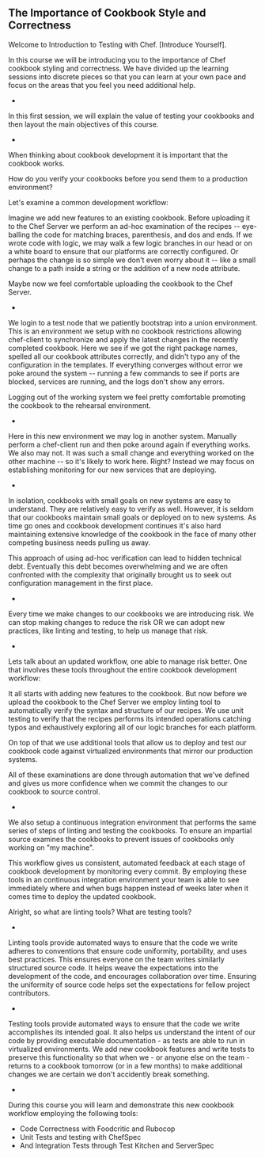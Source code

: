 ## The Importance of Cookbook Style and Correctness

Welcome to Introduction to Testing with Chef. [Introduce Yourself]. 

In this course we will be introducing you to the importance of Chef cookbook styling and correctness. We have divided up the learning sessions into discrete pieces so that you can learn at your own pace and focus on the areas that you feel you need additional help.

-

In this first session, we will explain the value of testing your cookbooks and then layout the main objectives of this course.

-

When thinking about cookbook development it is important that the cookbook works.

How do you verify your cookbooks before you send them to a production environment?

Let's examine a common development workflow:

Imagine we add new features to an existing cookbook. Before uploading it to the Chef Server we perform an ad-hoc examination of the recipes -- eye-balling the code for matching braces, parenthesis, and dos and ends. If we wrote code with logic, we may walk a few logic branches in our head or on a white board to ensure that our platforms are correctly configured. Or perhaps the change is so simple we don't even worry about it -- like a small change to a path inside a string or the addition of a new node attribute.

Maybe now we feel comfortable uploading the cookbook to the Chef Server.

-

We login to a test node that we patiently bootstrap into a union environment. This is an environment we setup with no cookbook restrictions allowing chef-client to synchronize and apply the latest changes in the recently completed cookbook. Here we see if we got the right package names, spelled all our cookbook attributes correctly, and didn't typo any of the configuration in the templates. If everything converges without error we poke around the system -- running a few commands to see if ports are blocked, services are running, and the logs don't show any errors. 

Logging out of the working system we feel pretty comfortable promoting the cookbook to the rehearsal environment.

-

Here in this new environment we may log in another system. Manually perform a chef-client run and then poke around again if everything works. We also may not. It was such a small change and everything worked on the other machine -- so it's likely to work here. Right? Instead we may focus on establishing monitoring for our new services that are deploying.

-

In isolation, cookbooks with small goals on new systems are easy to understand. They are relatively easy to verify as well. However, it is seldom that our cookbooks maintain small goals or deployed on to new systems. As time go ones and cookbook development continues it's also hard maintaining extensive knowledge of the cookbook in the face of many other competing business needs pulling us away.

This approach of using ad-hoc verification can lead to hidden technical debt. Eventually this debt becomes overwhelming and we are often confronted with the complexity that originally brought us to seek out configuration management in the first place.

-

Every time we make changes to our cookbooks we are introducing risk. We can stop making changes to reduce the risk OR we can adopt new practices, like linting and testing, to help us manage that risk.

-

Lets talk about an updated workflow, one able to manage risk better. One that involves these tools throughout the entire cookbook development workflow:

It all starts with adding new features to the cookbook. But now before we upload the cookbook to the Chef Server we employ linting tool to automatically verify the syntax and structure of our recipes. We use unit testing to verify that the recipes performs its intended operations catching typos and exhaustively exploring all of our logic branches for each platform.

On top of that we use additional tools that allow us to deploy and test our cookbook code against virtualized environments that mirror our production systems. 

All of these examinations are done through automation that we've defined and gives us more confidence when we commit the changes to our cookbook to source control.

-

We also setup a continuous integration environment that performs the same series of steps of linting and testing the cookbooks. To ensure an impartial source examines the cookbooks to prevent issues of cookbooks only working on "my machine".

This workflow gives us consistent, automated feedback at each stage of cookbook development by monitoring every commit. By employing these tools in an continuous integration environment your team is able to see immediately where and when bugs happen instead of weeks later when it comes time to deploy the updated cookbook.

Alright, so what are linting tools? What are testing tools?

-

Linting tools provide automated ways to ensure that the code we write adheres to conventions that ensure code uniformity, portability, and uses best practices. This ensures everyone on the team writes similarly structured source code. It helps weave the expectations into the development of the code, and encourages collaboration over time. Ensuring the uniformity of source code helps set the expectations for fellow project contributors.

-

Testing tools provide automated ways to ensure that the code we write accomplishes its intended goal. It also helps us understand the intent of our code by providing executable documentation - as tests are able to run in virtualized environments. We add new cookbook features and write tests to preserve this functionality so that when we - or anyone else on the team - returns to a cookbook tomorrow (or in a few months) to make additional changes we are certain we don't accidently break something.

-

During this course you will learn and demonstrate this new cookbook workflow employing the following tools:

* Code Correctness with Foodcritic and Rubocop
* Unit Tests and testing with ChefSpec
* And Integration Tests through Test Kitchen and ServerSpec
